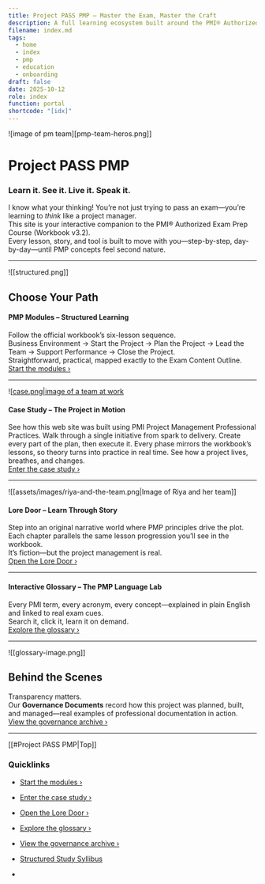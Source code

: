 ```yaml
---
title: Project PASS PMP – Master the Exam, Master the Craft
description: A full learning ecosystem built around the PMI® Authorized Exam Prep Workbook v3.2. One site, four worlds—learn it, see it, live it, and speak it.
filename: index.md
tags:
  - home
  - index
  - pmp
  - education
  - onboarding
draft: false
date: 2025-10-12
role: index
function: portal
shortcode: "[idx]"
---
```


![image of pm team][pmp-team-heros.png]]
# Project PASS PMP  
### Learn it. See it. Live it. Speak it.

I know what your thinking! 
You’re not just trying to pass an exam—you’re learning to *think* like a project manager.  
This site is your interactive companion to the PMI® Authorized Exam Prep Course (Workbook v3.2).  
Every lesson, story, and tool is built to move with you—step-by-step, day-by-day—until PMP concepts feel second nature.

---
![[structured.png]]
## Choose Your Path

#### PMP Modules – Structured Learning  
Follow the official workbook’s six-lesson sequence.  
Business Environment → Start the Project → Plan the Project → Lead the Team → Support Performance → Close the Project.  
Straightforward, practical, mapped exactly to the Exam Content Outline.  
[Start the modules ›](100-structured-study-guide/index.md)

---

![[case.png|image of  a team at work](case.png)
#### Case Study – The Project in Motion  
See how this web site was built using PMI Project Management Professional Practices. Walk through a single initiative from spark to delivery.  Create every part of the plan, then execute it.
Every phase mirrors the workbook’s lessons, so theory turns into practice in real time.  See how a project lives, breathes, and changes.  
[Enter the case study ›](200-case-study/10-project-management-plan/index.md)

---
![[assets/images/riya-and-the-team.png|Image of Riya and her team]]
#### Lore Door – Learn Through Story  
Step into an original narrative world where PMP principles drive the plot.  
Each chapter parallels the same lesson progression you’ll see in the workbook.  
It’s fiction—but the project management is real.  
[Open the Lore Door ›](300-the-lore-door/index.md)

---

#### Interactive Glossary – The PMP Language Lab  
Every PMI term, every acronym, every concept—explained in plain English and linked to real exam cues.  
Search it, click it, learn it on demand.  
[Explore the glossary ›](400-glossary/10-glossary.md)

---

![[glossary-image.png]]
## Behind the Scenes  
Transparency matters.  
Our **Governance Documents** record how this project was planned, built, and managed—real examples of professional documentation in action.  
[View the governance archive ›](200-case-study/index.md)

---
[[#Project PASS PMP|Top]]
### Quicklinks
- [Start the modules ›](100-structured-study-guide/index.md)
- [Enter the case study ›](200-case-study/10-project-management-plan/index.md)
- [Open the Lore Door ›](300-the-lore-door/index.md)
- [Explore the glossary ›](400-glossary/10-glossary.md)
- [View the governance archive ›](200-case-study/index.md)

- [Structured Study Syllibus](30-syllabus.md)
- 


